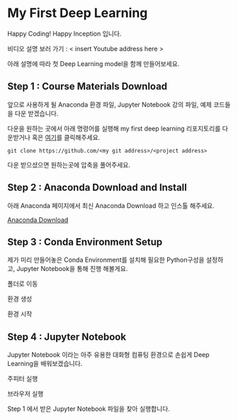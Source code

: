 # My First Deep Learning 

Happy Coding! Happy Inception 입니다.

비디오 설명 보러 가기 : < insert Youtube address here >

아래 설명에 따라 첫 Deep Learning model을 함께 만들어보세요. 


## Step 1 : Course Materials Download

앞으로 사용하게 될 Anaconda 환경 파일, Jupyter Notebook 강의 파일, 
예제 코드들을 다운 받겠습니다. 

다운을 원하는 곳에서 아래 명령어를 실행해 my first deep learning 리포지토리를 다운받거나 
혹은 [여기](https://github.com/happyinception/my_first_deep_learning/archive/master.zip )를 클릭해주세요. 
```
git clone https://github.com/<my git address>/<project address>
```
다운 받으셨으면 원하는곳에 압축을 풀어주세요. 



## Step 2 : Anaconda Download and Install

아래 Anaconda 페이지에서 최신 Anaconda Download 하고 인스톨 해주세요. 

[Anaconda Download](https://www.anaconda.com/distribution/)


## Step 3 : Conda Environment Setup

제가 미리 만들어놓은 Conda Environment를 설치해 
필요한 Python구성을 설정하고, Jupyter Notebook을 통해 진행 해볼게요.


폴더로 이동

환경 생성

환경 시작


## Step 4 : Jupyter Notebook

Jupyter Notebook 이라는 아주 유용한 대화형 컴퓨팅 환경으로 
손쉽게 Deep Learning을 배워보겠습니다. 

주피터 실행

브라우저 실행

Step 1 에서 받은 Jupyter Notebook 파일을 찾아 실행합니다. 
